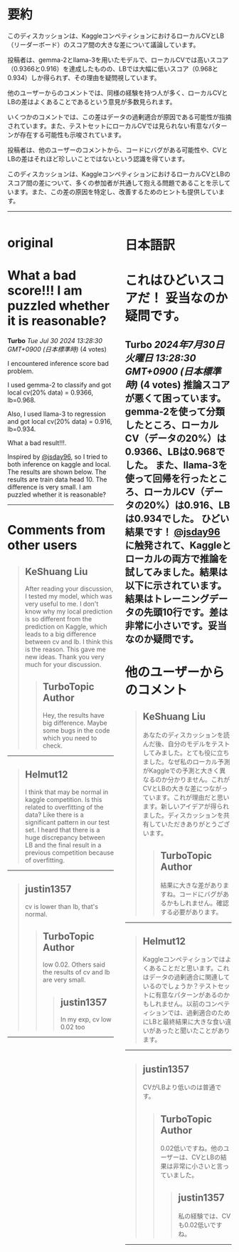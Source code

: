 # 要約 
このディスカッションは、KaggleコンペティションにおけるローカルCVとLB（リーダーボード）のスコア間の大きな差について議論しています。

投稿者は、gemma-2とllama-3を用いたモデルで、ローカルCVでは高いスコア（0.9366と0.916）を達成したものの、LBでは大幅に低いスコア（0.968と0.934）しか得られず、その理由を疑問視しています。

他のユーザーからのコメントでは、同様の経験を持つ人が多く、ローカルCVとLBの差はよくあることであるという意見が多数見られます。

いくつかのコメントでは、この差はデータの過剰適合が原因である可能性が指摘されています。また、テストセットにローカルCVでは見られない有意なパターンが存在する可能性も示唆されています。

投稿者は、他のユーザーのコメントから、コードにバグがある可能性や、CVとLBの差はそれほど珍しいことではないという認識を得ています。

このディスカッションは、KaggleコンペティションにおけるローカルCVとLBのスコア間の差について、多くの参加者が共通して抱える問題であることを示しています。また、この差の原因を特定し、改善するためのヒントも提供しています。


---


<style>
.column-left{
  float: left;
  width: 47.5%;
  text-align: left;
}
.column-right{
  float: right;
  width: 47.5%;
  text-align: left;
}
.column-one{
  float: left;
  width: 100%;
  text-align: left;
}
</style>


<div class="column-left">

# original

# What a bad score!!! I am puzzled whether it is reasonable?

**Turbo** *Tue Jul 30 2024 13:28:30 GMT+0900 (日本標準時)* (4 votes)

I encountered inference score bad problem.

I used gemma-2 to classify and got local cv(20% data) = 0.9366, lb=0.968.

Also, I used llama-3 to regression and got local cv(20% data) = 0.916, lb=0.934.

What a bad result!!!.

Inspired by [@jsday96](https://www.kaggle.com/jsday96), so I tried to both inference on kaggle and local. The results are shown below. The results are train data head 10. The difference is very small. I am puzzled whether it is reasonable?



---

 # Comments from other users

> ## KeShuang Liu
> 
> After reading your discussion, I tested my model, which was very useful to me. I don't know why my local prediction is so different from the prediction on Kaggle, which leads to a big difference between cv and lb. I think this is the reason. This gave me new ideas. Thank you very much for your discussion.
> 
> 
> 
> > ## TurboTopic Author
> > 
> > Hey, the results have big difference. Maybe some bugs in the code which you need to check.
> > 
> > 
> > 


---

> ## Helmut12
> 
> I think that may be normal in kaggle competition. Is this related to overfitting of the data? Like there is a significant pattern in our test set. I heard that there is a huge discrepancy between LB and the final result in a previous competition because of overfitting.
> 
> 
> 


---

> ## justin1357
> 
> cv is lower than lb, that's normal.
> 
> 
> 
> > ## TurboTopic Author
> > 
> > low 0.02. Others said the results of cv and lb are very small.
> > 
> > 
> > 
> > > ## justin1357
> > > 
> > > In my exp, cv low 0.02 too
> > > 
> > > 
> > > 


---



</div>
<div class="column-right">

# 日本語訳

# これはひどいスコアだ！ 妥当なのか疑問です。
**Turbo** *2024年7月30日 火曜日 13:28:30 GMT+0900 (日本標準時)* (4 votes)
推論スコアが悪くて困っています。
gemma-2を使って分類したところ、ローカルCV（データの20%）は0.9366、LBは0.968でした。
また、llama-3を使って回帰を行ったところ、ローカルCV（データの20%）は0.916、LBは0.934でした。
ひどい結果です！
[@jsday96](https://www.kaggle.com/jsday96) に触発されて、Kaggleとローカルの両方で推論を試してみました。結果は以下に示されています。結果はトレーニングデータの先頭10行です。差は非常に小さいです。妥当なのか疑問です。
---
# 他のユーザーからのコメント
> ## KeShuang Liu
> 
> あなたのディスカッションを読んだ後、自分のモデルをテストしてみました。とても役に立ちました。なぜ私のローカル予測がKaggleでの予測と大きく異なるのか分かりません。これがCVとLBの大きな差につながっています。これが理由だと思います。新しいアイデアが得られました。ディスカッションを共有していただきありがとうございます。
> 
> 
> 
> > ## TurboTopic Author
> > 
> > 結果に大きな差がありますね。コードにバグがあるかもしれません。確認する必要があります。
> > 
> > 
> > 
---
> ## Helmut12
> 
> Kaggleコンペティションではよくあることだと思います。これはデータの過剰適合に関連しているのでしょうか？テストセットに有意なパターンがあるのかもしれません。以前のコンペティションでは、過剰適合のためにLBと最終結果に大きな食い違いがあったと聞いたことがあります。
> 
> 
> 
---
> ## justin1357
> 
> CVがLBより低いのは普通です。
> 
> 
> 
> > ## TurboTopic Author
> > 
> > 0.02低いですね。他のユーザーは、CVとLBの結果は非常に小さいと言っていました。
> > 
> > 
> > 
> > > ## justin1357
> > > 
> > > 私の経験では、CVも0.02低いですね。
> > > 
> > > 
> > > 
---



</div>